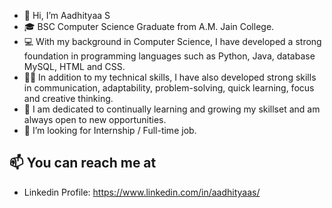 - 👋 Hi, I’m Aadhityaa S
- 🎓 BSC Computer Science Graduate from A.M. Jain College.
- 💻 With my background in Computer Science, I have developed a strong foundation in programming languages such as Python, Java, database MySQL, HTML and CSS.
- 🤹🏻 In addition to my technical skills, I have also developed strong skills in communication, adaptability, problem-solving, quick learning, focus and creative thinking.
- 🙂 I am dedicated to continually learning and growing my skillset and am always open to new opportunities.
- 🤝 I’m looking for Internship / Full-time job.

## 📫 You can reach me at
- Linkedin Profile: https://www.linkedin.com/in/aadhityaas/
<!---
Aadhityaa745/Aadhityaa745 is a ✨ special ✨ repository because its `README.md` (this file) appears on your GitHub profile.
You can click the Preview link to take a look at your changes.
--->
